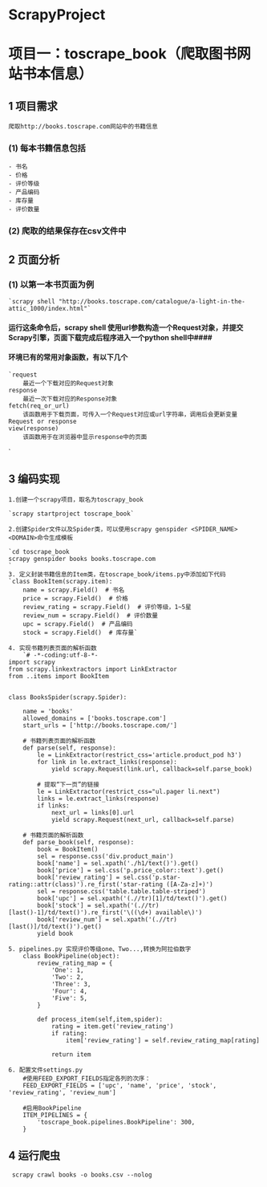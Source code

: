 # ScrapyProject

# 项目一：toscrape_book（爬取图书网站书本信息） #
## 1 项目需求 ##
	爬取http://books.toscrape.com网站中的书籍信息
### (1) 每本书籍信息包括 ###
	- 书名
	- 价格
	- 评价等级
	- 产品编码
	- 库存量
	- 评价数量

### (2) 爬取的结果保存在csv文件中 ###

## 2 页面分析 ##
### (1) 以第一本书页面为例 ###
	`scrapy shell "http://books.toscrape.com/catalogue/a-light-in-the-attic_1000/index.html"`
	
#### 运行这条命令后，scrapy shell 使用url参数构造一个Request对象，并提交Scrapy引擎，页面下载完成后程序进入一个python shell中####
#### 环境已有的常用对象函数，有以下几个 ####
	`request
		最近一个下载对应的Request对象
	response
		最近一次下载对应的Response对象
	fetch(req_or_url)
		该函数用于下载页面，可传入一个Request对应或url字符串，调用后会更新变量Request or response
	view(response)
		该函数用于在浏览器中显示response中的页面
`
## 3 编码实现 ##
	1.创建一个scrapy项目，取名为toscrapy_book
    
	`scrapy startproject toscrape_book`
	
	2.创建Spider文件以及Spider类，可以使用scrapy genspider <SPIDER_NAME><DOMAIN>命令生成模板
	
	`cd toscrape_book
	scrapy genspider books books.toscrape.com	
	`
	3. 定义封装书籍信息的Item类，在toscrape_book/items.py中添加如下代码
	`class BookItem(scrapy.item):
	    name = scrapy.Field()  # 书名
	    price = scrapy.Field()  # 价格
	    review_rating = scrapy.Field()  # 评价等级，1~5星
	    review_num = scrapy.Field()  # 评价数量
	    upc = scrapy.Field()  # 产品编码
	    stock = scrapy.Field()  # 库存量`
	
	4. 实现书籍列表页面的解析函数
		`# -*-coding:utf-8-*-
	import scrapy
	from scrapy.linkextractors import LinkExtractor
	from ..items import BookItem


	class BooksSpider(scrapy.Spider):

	    name = 'books'
	    allowed_domains = ['books.toscrape.com']
	    start_urls = ['http://books.toscrape.com/']

	    # 书籍列表页面的解析函数
	    def parse(self, response):
	        le = LinkExtractor(restrict_css='article.product_pod h3')
	        for link in le.extract_links(response):
	            yield scrapy.Request(link.url, callback=self.parse_book)
	
	        # 提取“下一页”的链接
	        le = LinkExtractor(restrict_css="ul.pager li.next")
	        links = le.extract_links(response)
	        if links:
	            next_url = links[0].url
	            yield scrapy.Request(next_url, callback=self.parse)
	
	    # 书籍页面的解析函数
	    def parse_book(self, response):
	        book = BookItem()
	        sel = response.css('div.product_main')
	        book['name'] = sel.xpath('./h1/text()').get()
	        book['price'] = sel.css('p.price_color::text').get()
	        book['review_rating'] = sel.css('p.star-rating::attr(class)').re_first('star-rating ([A-Za-z]+)')
	        sel = response.css('table.table.table-striped')
	        book['upc'] = sel.xpath('(.//tr)[1]/td/text()').get()
	        book['stock'] = sel.xpath('(.//tr)[last()-1]/td/text()').re_first('\((\d+) available\)')
	        book['review_num'] = sel.xpath('(.//tr)[last()]/td/text()').get()
	        yield book

	5. pipelines.py 实现评价等级one、Two...,转换为阿拉伯数字
		class BookPipeline(object):
		    review_rating_map = {
		        'One': 1,
		        'Two': 2,
		        'Three': 3,
		        'Four': 4,
		        'Five': 5,
		    }

		    def process_item(self,item,spider):
		        rating = item.get('review_rating')
		        if rating:
		            item['review_rating'] = self.review_rating_map[rating]
		
		        return item

	6. 配置文件settings.py
		#使用FEED_EXPORT_FIELDS指定各列的次序：      
		FEED_EXPORT_FIELDS = ['upc', 'name', 'price', 'stock', 'review_rating', 'review_num']
		
		#启用BookPipeline
		ITEM_PIPELINES = {
   			'toscrape_book.pipelines.BookPipeline': 300,
		}

## 4 运行爬虫 ##	
     scrapy crawl books -o books.csv --nolog
